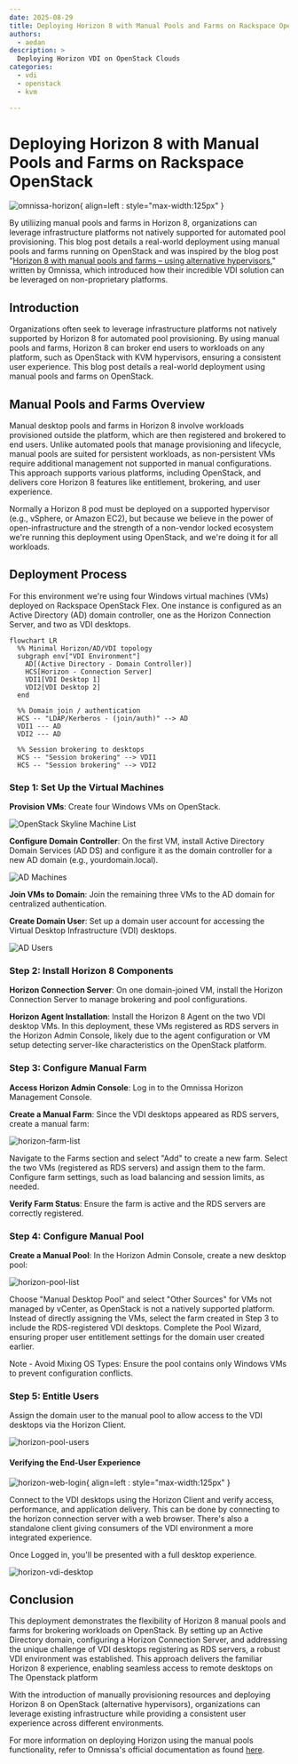 ```yaml
---
date: 2025-08-29
title: Deploying Horizon 8 with Manual Pools and Farms on Rackspace OpenStack
authors:
  - aedan
description: >
  Deploying Horizon VDI on OpenStack Clouds
categories:
  - vdi
  - openstack
  - kvm

---
```


# Deploying Horizon 8 with Manual Pools and Farms on Rackspace OpenStack

![omnissa-horizon](assets/images/2025-08-29/omnissa-horizon.png){ align=left : style="max-width:125px" }

By utiliizing manual pools and farms in Horizon 8, organizations can leverage infrastructure platforms not natively supported for automated pool provisioning. This blog post details a real-world deployment using manual pools and farms running on OpenStack and was inspired by the blog post "[Horizon 8 with manual pools and farms – using alternative hypervisors](https://community.omnissa.com/technical-blog/horizon-8-with-manual-pools-and-farms-using-alternative-hypervisors-r144)," written by Omnissa, which introduced how their incredible VDI solution can be leveraged on non-proprietary platforms.

<!-- more -->

## Introduction

Organizations often seek to leverage infrastructure platforms not natively supported by Horizon 8 for automated pool provisioning. By using manual pools and farms, Horizon 8 can broker end users to workloads on any platform, such as OpenStack with KVM hypervisors, ensuring a consistent user experience. This blog post details a real-world deployment using manual pools and farms on OpenStack.

## Manual Pools and Farms Overview

Manual desktop pools and farms in Horizon 8 involve workloads provisioned outside the platform, which are then registered and brokered to end users. Unlike automated pools that manage provisioning and lifecycle, manual pools are suited for persistent workloads, as non-persistent VMs require additional management not supported in manual configurations. This approach supports various platforms, including OpenStack, and delivers core Horizon 8 features like entitlement, brokering, and user experience.

Normally a Horizon 8 pod must be deployed on a supported hypervisor (e.g., vSphere, or Amazon EC2), but because we believe in the power of open-infrastructure and the strength of a non-vendor locked ecosystem we're running this deployment using OpenStack, and we're doing it for all workloads.

## Deployment Process

For this environment we're using four Windows virtual machines (VMs) deployed on Rackspace OpenStack Flex. One instance is configured as an Active Directory (AD) domain controller, one as the Horizon Connection Server, and two as VDI desktops.

``` mermaid
flowchart LR
  %% Minimal Horizon/AD/VDI topology
  subgraph env["VDI Environment"]
    AD[(Active Directory - Domain Controller)]
    HCS[Horizon - Connection Server]
    VDI1[VDI Desktop 1]
    VDI2[VDI Desktop 2]
  end

  %% Domain join / authentication
  HCS -- "LDAP/Kerberos - (join/auth)" --> AD
  VDI1 --- AD
  VDI2 --- AD

  %% Session brokering to desktops
  HCS -- "Session brokering" --> VDI1
  HCS -- "Session brokering" --> VDI2
```

### Step 1: Set Up the Virtual Machines

**Provision VMs**: Create four Windows VMs on OpenStack.

![OpenStack Skyline Machine List](assets/images/2025-08-29/Skyline-machine-list.png)

**Configure Domain Controller**: On the first VM, install Active Directory Domain Services (AD DS) and configure it as the domain controller for a new AD domain (e.g., yourdomain.local).

![AD Machines](assets/images/2025-08-29/Active-directory-registered-machines.png)

**Join VMs to Domain**: Join the remaining three VMs to the AD domain for centralized authentication.

**Create Domain User**: Set up a domain user account for accessing the Virtual Desktop Infrastructure (VDI) desktops.

![AD Users](assets/images/2025-08-29/Active-directory-user.png)

### Step 2: Install Horizon 8 Components

**Horizon Connection Server**: On one domain-joined VM, install the Horizon Connection Server to manage brokering and pool configurations.

**Horizon Agent Installation**: Install the Horizon 8 Agent on the two VDI desktop VMs. In this deployment, these VMs registered as RDS servers in the Horizon Admin Console, likely due to the agent configuration or VM setup detecting server-like characteristics on the OpenStack platform.

### Step 3: Configure Manual Farm

**Access Horizon Admin Console**: Log in to the Omnissa Horizon Management Console.

**Create a Manual Farm**: Since the VDI desktops appeared as RDS servers, create a manual farm:

![horizon-farm-list](assets/images/2025-08-29/Portal-farm-list.png)

Navigate to the Farms section and select "Add" to create a new farm.
Select the two VMs (registered as RDS servers) and assign them to the farm.
Configure farm settings, such as load balancing and session limits, as needed.

**Verify Farm Status**: Ensure the farm is active and the RDS servers are correctly registered.

### Step 4: Configure Manual Pool

**Create a Manual Pool**: In the Horizon Admin Console, create a new desktop pool:

![horizon-pool-list](assets/images/2025-08-29/portal-pool-list.png)

Choose "Manual Desktop Pool" and select "Other Sources" for VMs not managed by vCenter, as OpenStack is not a natively supported platform. Instead of directly assigning the VMs, select the farm created in Step 3 to include the RDS-registered VDI desktops. Complete the Pool Wizard, ensuring proper user entitlement settings for the domain user created earlier.

Note - Avoid Mixing OS Types: Ensure the pool contains only Windows VMs to prevent configuration conflicts.

### Step 5: Entitle Users

Assign the domain user to the manual pool to allow access to the VDI desktops via the Horizon Client.

![horizon-pool-users](assets/images/2025-08-29/Portal-user-list.png)

#### Verifying the End-User Experience

![horizon-web-login](assets/images/2025-08-29/Client-web-login.png){ align=left : style="max-width:125px" }

Connect to the VDI desktops using the Horizon Client and verify access, performance, and application delivery. This can be done by connecting to the horizon connection server with a web browser. There's also a standalone client giving consumers of the VDI environment a more integrated experience.

Once Logged in, you'll be presented with a full desktop experience.

![horizon-vdi-desktop](assets/images/2025-08-29/Inside-vdi-desktop.png)

## Conclusion

This deployment demonstrates the flexibility of Horizon 8 manual pools and farms for brokering workloads on OpenStack. By setting up an Active Directory domain, configuring a Horizon Connection Server, and addressing the unique challenge of VDI desktops registering as RDS servers, a robust VDI environment was established. This approach delivers the familiar Horizon 8 experience, enabling seamless access to remote desktops on The Openstack platform

With the introduction of manually provisioning resources and deploying Horizon 8 on OpenStack (alternative hypervisors), organizations can leverage existing infrastructure while providing a consistent user experience across different environments.

For more information on deploying Horizon using the manual pools functionality, refer to Omnissa's official documentation as found [here](https://docs.omnissa.com/bundle/Desktops-and-Applications-in-HorizonVmulti/page/CreatingandManagingManualDesktopPools.html).
